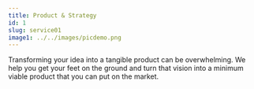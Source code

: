 ```yaml
---
title: Product & Strategy
id: 1
slug: service01
image1: ../../images/picdemo.png
---
```


Transforming your idea into a tangible product can be overwhelming.
We help you get your feet on the ground and turn that vision into a minimum viable product that you can put on the market.
